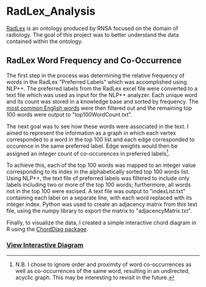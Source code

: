 # RadLex_Analysis
[RadLex](http://radlex.org/) is an ontology produced by RNSA focused on the domain of radiology. The goal of this project was to better understand the data contained within the ontology. 

## RadLex Word Frequency and Co-Occurrence
The first step in the process was determining the relative frequency of words in the RadLex "Preferred Labels" which was accomplished using NLP++. The preferred labels from the RadLex excel file were converted to a text file which was used as input for the NLP++ analyzer. Each unique word and its count was stored in a knowledge base and sorted by frequency. The [most common English words](https://en.wikipedia.org/wiki/Most_common_words_in_English) were then filtered out and the remaining top 100 words were output to "top100WordCount.txt". 

The next goal was to see how these words were associated in the text. I aimed to represent the information as a graph in which each vertex corresponded to a word in the top 100 list and each edge corresponded to occurence in the same preferred label. Edge weights would then be assigned an integer count of co-occurences in preferred labels[^1]. 

To achieve this, each of the top 100 words was mapped to an integer value corresponding to its index in the alphabetically sorted top 100 words list. Using NLP++, the text file of preferred labels was filtered to include only labels including two or more of the top 100 words; furthermore, all words not in the top 100 were excised. A text file was output to "indexList.txt" containing each label on a separate line, with each word replaced with its integer index. Python was used to create an adjacency matrix from this text file, using the numpy library to export the matrix to "adjacencyMatrix.txt". 

Finally, to visualize the data, I created a simple interactive chord diagram in R using the [ChordDiag package](https://github.com/mattflor/chorddiag).

### [View Interactive Diagram](https://ashtonomy.github.io/RadLex_Analysis/radlex_interactive.html)

[^1]: N.B. I chose to ignore order and proximity of word co-occurrences as well as co-occurrences of the same word, resulting in an undirected, acyclic graph. This may be interesting to revisit in the future.
